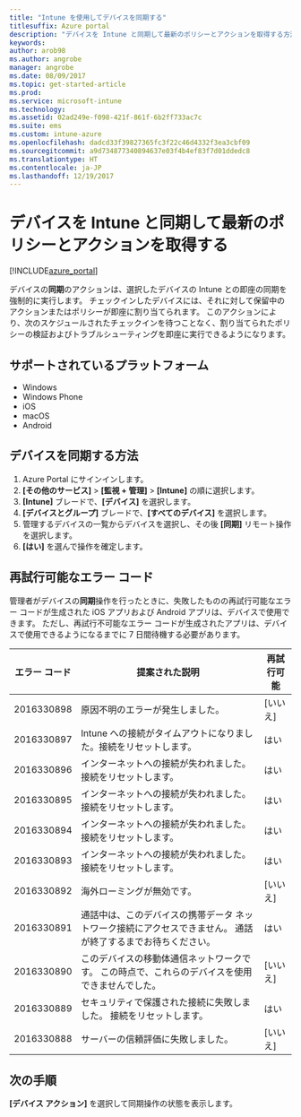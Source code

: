 ```yaml
---
title: "Intune を使用してデバイスを同期する"
titlesuffix: Azure portal
description: "デバイスを Intune と同期して最新のポリシーとアクションを取得する方法を説明します。\""
keywords: 
author: arob98
ms.author: angrobe
manager: angrobe
ms.date: 08/09/2017
ms.topic: get-started-article
ms.prod: 
ms.service: microsoft-intune
ms.technology: 
ms.assetid: 02ad249e-f098-421f-861f-6b2ff733ac7c
ms.suite: ems
ms.custom: intune-azure
ms.openlocfilehash: dadcd33f39827365fc3f22c46d4332f3ea3cbf09
ms.sourcegitcommit: a9d734877340894637e03f4b4ef83f7d01ddedc8
ms.translationtype: HT
ms.contentlocale: ja-JP
ms.lasthandoff: 12/19/2017
---
```

# <a name="sync-devices-with-intune-to-get-the-latest-policies-and-actions"></a>デバイスを Intune と同期して最新のポリシーとアクションを取得する


[!INCLUDE[azure_portal](./includes/azure_portal.md)]

デバイスの**同期**のアクションは、選択したデバイスの Intune との即座の同期を強制的に実行します。 チェックインしたデバイスには、それに対して保留中のアクションまたはポリシーが即座に割り当てられます。  このアクションにより、次のスケジュールされたチェックインを待つことなく、割り当てられたポリシーの検証およびトラブルシューティングを即座に実行できるようになります。

## <a name="supported-platforms"></a>サポートされているプラットフォーム

- Windows
- Windows Phone
- iOS
- macOS
- Android

## <a name="how-to-sync-a-device"></a>デバイスを同期する方法

1. Azure Portal にサインインします。
2. **[その他のサービス]** > **[監視 + 管理]** > **[Intune]** の順に選択します。
3. **[Intune]** ブレードで、**[デバイス]** を選択します。
4. **[デバイスとグループ]** ブレードで、**[すべてのデバイス]** を選択します。
5. 管理するデバイスの一覧からデバイスを選択し、その後 **[同期]** リモート操作を選択します。
7. **[はい]** を選んで操作を確定します。


## <a name="retriable-error-codes"></a>再試行可能なエラー コード

管理者がデバイスの**同期**操作を行ったときに、失敗したものの再試行可能なエラー コードが生成された iOS アプリおよび Android アプリは、デバイスで使用できます。 ただし、再試行不可能なエラー コードが生成されたアプリは、デバイスで使用できるようになるまでに 7 日間待機する必要があります。


| エラー コード  | 提案された説明                                                                                                                  | 再試行可能 |
|-------------|----------------------------------------------------------------------------------------------------------------------------------------|-----------|
| 2016330898 | 原因不明のエラーが発生しました。                                                                                                             | [いいえ]        |
| 2016330897 | Intune への接続がタイムアウトになりました。接続をリセットします。                                                                             | はい       |
| 2016330896 | インターネットへの接続が失われました。 接続をリセットします。                                                                            | はい       |
| 2016330895 | インターネットへの接続が失われました。 接続をリセットします。                                                                            | はい       |
| 2016330894 | インターネットへの接続が失われました。 接続をリセットします。                                                                            | はい       |
| 2016330893 | インターネットへの接続が失われました。 接続をリセットします。                                                                            | はい       |
| 2016330892 | 海外ローミングが無効です。                                                                                                     | [いいえ]        |
| 2016330891 | 通話中は、このデバイスの携帯データ ネットワーク接続にアクセスできません。 通話が終了するまでお待ちください。 | はい       |
| 2016330890 | このデバイスの移動体通信ネットワークです。 この時点で、これらのデバイスを使用できませんでした。                                                   | [いいえ]        |
| 2016330889 | セキュリティで保護された接続に失敗しました。 接続をリセットします。                                                                                   | はい       |
| 2016330888 | サーバーの信頼評価に失敗しました。                                                                                                | [いいえ]        |

## <a name="next-steps"></a>次の手順

**[デバイス アクション]** を選択して同期操作の状態を表示します。 
